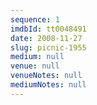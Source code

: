 ```yaml
---
sequence: 1
imdbId: tt0048491
date: 2008-11-27
slug: picnic-1955
medium: null
venue: null
venueNotes: null
mediumNotes: null
---
```


